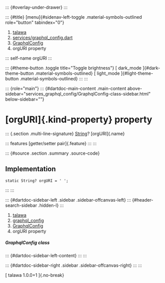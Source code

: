 ::: {#overlay-under-drawer}
:::

::: {#title}
[menu]{#sidenav-left-toggle .material-symbols-outlined role="button"
tabindex="0"}

1.  [talawa](../../index.html)
2.  [services/graphql_config.dart](../../services_graphql_config/)
3.  [GraphqlConfig](../../services_graphql_config/GraphqlConfig-class.html)
4.  orgURI property

::: self-name
orgURI
:::

::: {#theme-button .toggle title="Toggle brightness"}
[ dark_mode ]{#dark-theme-button .material-symbols-outlined} [
light_mode ]{#light-theme-button .material-symbols-outlined}
:::
:::

::: {role="main"}
::: {#dartdoc-main-content .main-content above-sidebar="services_graphql_config/GraphqlConfig-class-sidebar.html" below-sidebar=""}
<div>

# [orgURI]{.kind-property} property

</div>

::: {.section .multi-line-signature}
[String](https://api.flutter.dev/flutter/dart-core/String-class.html)?
[orgURI]{.name}

::: features
[getter/setter pair]{.feature}
:::
:::

::: {#source .section .summary .source-code}
## Implementation

``` language-dart
static String? orgURI = ' ';
```
:::
:::

::: {#dartdoc-sidebar-left .sidebar .sidebar-offcanvas-left}
::: {#header-search-sidebar .hidden-l}
:::

1.  [talawa](../../index.html)
2.  [graphql_config](../../services_graphql_config/)
3.  [GraphqlConfig](../../services_graphql_config/GraphqlConfig-class.html)
4.  orgURI property

##### GraphqlConfig class

::: {#dartdoc-sidebar-left-content}
:::
:::

::: {#dartdoc-sidebar-right .sidebar .sidebar-offcanvas-right}
:::
:::

[ talawa 1.0.0+1 ]{.no-break}
